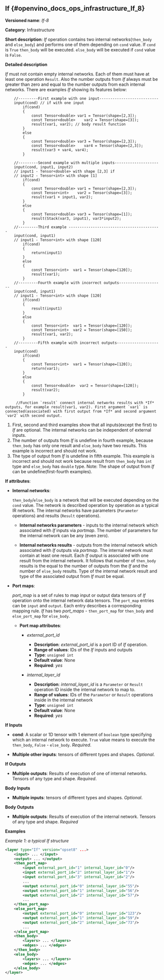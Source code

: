 ## If <a name="If"></a> {#openvino_docs_ops_infrastructure_If_8}

**Versioned name**: *If-8*

**Category**: Infrastructure

**Short description**: *If* operation contains two internal networks(`then_body` and `else_body`) and performs one of them depending on `cond` value. If `cond` is  `True` `then_body` will be executed. `else_body` will be executed if `cond` value is `False`. 

**Detailed description**

*If* must not contain empty internal networks. Each of them must have at least one operation `Result`. Also the number outputs from *If* always must be greater than zero and equal to the number outputs from each internal networks. There are examples *If* showing its features below:

```
    //---------First example with one input---------------------------
    input(cond) // if with one input
        if(cond)
        {
            const Tensor<double> var1 = Tensor(shape=[2,3]);
            const Tensor<double>    var2 = Tensor(shape=[3]);
            result(var1, var2); // body result function
        }
        else
        {
            const Tensor<double> var3 = Tensor(shape=[2,3]);
            const Tensor<double>    var4 = Tensor(shape=[2,3]);
            result(var3 + var4, var4);
        }
        
    //---------Second example with multiple inputs--------------------
    input(cond, input1, input2) 
    // input1 - Tensor<double> with shape [2,3] if
    // input2 - Tensor<int> with shape [1]
        if(cond)
        {
            const Tensor<double> var1 = Tensor(shape=[2,3]);
            const Tensor<int>    var2 = Tensor(shape=[3]);
            result(var1 + input1, var2);
        }
        else
        {
            const Tensor<double> var3 = Tensor(shape=[1]);
            result(Stack(var3, input1), var3*input2);
        }
    //---------Third example ------------------------------------------
    input(cond, input1)
    // input1 - Tensor<int> with shape [120]
        if(cond)
        {
            return(input1)
        }
        else
        {
            const Tensor<int>  var1 = Tensor(shape=[120]);
            result(var1);
        }
    //---------Fourth example with incorrect outputs--------------------
    input(cond, input1)
    // input1 - Tensor<int> with shape [120]
        if(cond)
        {
            result(input1)
        }
        else
        {
            const Tensor<int>  var1 = Tensor(shape=[120]);
            const Tensor<int>  var2 = Tensor(shape=[150]);
            result(var1, var2);
        }
    //---------Fifth example with incorrect outputs--------------------
    input(cond)
        if(cond)
        {
            const Tensor<int>  var1 = Tensor(shape=[120]);
            return(var1);
        }
        else
        {
            const Tensor<double>  var2 = Tensor(shape=[120]);
            result(var2);
        }
     
     //Function `result` connect internal networks results with *If* outputs, for example result(var1, var2). First argument `var1` is connected(associated) with first output from *If* and second argument `var2` with second output. 
```
1. First, second and third examples show that all inputs(except the first) to *If* are optional. The internal networks can be independent of external inputs.
2. The number of outputs from *If* is undefine in fourth example, because `then_body` has only one result and `else_body` have two results. This example is incorrect and should not work.
3. The type of output from *If* is undefine in fifth example. This example is incorrect and should not work because result from `then_body` has `int` type and `else_body` has `double` type.
Note: The shape of output from *If* can be undefine(first-fourth examples).

**If attributes**:

* **Internal networks**:

    `then_body`/`else_body` is a network that will be executed depending on the `cond` value. The network is described operation by operation as a typical IR network. The internal networks have parameters (`Parameter` operations) and results (`Result` operations).
    
    * **Internal networks parameters** - inputs to the internal network which associated with *If* inputs via *portmap*. The number of parameters for the internal network can be any (even zero).
    
    * **Internal networks results** - outputs from the internal network which associated with *If* outputs via *portmap*. The internal network must contain at least one result. Each *If* output is associated with one result from the internal network. It follows that number of `then_body` results is the equal to the number of outputs from the *If* and the number of `else_body` results. Type of the internal network result and type of the associated output from *If* must be equal.
    

* **Port maps**:
    
    *port_map* is a set of rules to map input or output data tensors of *If* operation onto the internal network data tensors. The `port_map` entries can be `input` and `output`. Each entry describes a corresponding mapping rule. *If* has two *port_maps* - `then_port_map` for `then_body` and `else_port_map` for `else_body`.

    * **Port map attributes**:

        * *external_port_id*
            * **Description**: *external_port_id* is a port ID of *If* operation.
            * **Range of values**: IDs of the *If* inputs and outputs
            * **Type**: `unsigned int`
            * **Default value**: None
            * **Required**: *yes*

        * *internal_layer_id*

            * **Description**: *internal_layer_id* is a `Parameter` or `Result` operation ID inside the internal network to map to.
            * **Range of values**: IDs of the `Parameter` or `Result` operations inside in the internal network 
            * **Type**: `unsigned int`
            * **Default value**: None
            * **Required**: *yes*

**If Inputs**


* **cond**: A scalar or 1D tensor with 1 element of `boolean` type specifying which an internal network  to execute. `True` value means to execute the `then_body`, `False` - `else_body`. *Required*.

* **Multiple other inputs**: tensors of different types and shapes. *Optional*.

**If Outputs**

* **Multiple outputs**: Results of execution of one of internal networks. Tensors of any type and shape. *Required*.


**Body Inputs**

* **Multiple inputs**: tensors of different types and shapes. *Optional*.


**Body Outputs**

* **Multiple outputs**: Results of execution of the internal network. Tensors of any type and shape.  *Required*


**Examples**

*Example 1: a typical If structure*
```xml
<layer type="If" version="opset8" ...>
    <input> ... </input>
    <output> ... </output>
    <then_port_map>
        <input external_port_id="1" internal_layer_id="0"/>
        <input external_port_id="2" internal_layer_id="1"/>
        <input external_port_id="3" internal_layer_id="2"/>
        ...
        <output external_port_id="0" internal_layer_id="55"/>
        <output external_port_id="1" internal_layer_id="56"/>
        <output external_port_id="2" internal_layer_id="57"/>
        ...
    </then_port_map>
    <else_port_map>
        <output external_port_id="0" internal_layer_id="123"/>
        <output external_port_id="1" internal_layer_id="59"/>
        <output external_port_id="2" internal_layer_id="73"/>
        ...
    </else_port_map>
    <then_body>
        <layers> ... </layers>
        <edges> ... </edges>
    </then_body>
    <else_body>
        <layers> ... </layers>
        <edges> ... </edges>
    </else_body>
</layer>
```
